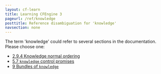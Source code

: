 ```yaml
---
layout: cf-learn
title: Learning CFEngine 3
pageurl: /ref/knowledge
posttitle: Reference disambiguation for 'knowledge'
navsection: none
---
```


The term 'knowledge' could refer to several sections in the documentation. Please choose one:

- [2.9.4 Knowledge normal ordering](https://cfengine.com/manuals/cf3-Reference#Knowledge-normal-ordering)
- [5.7 <code>knowledge</code> control promises](https://cfengine.com/manuals/cf3-Reference#control-knowledge)
- [9 Bundles of <code>knowledge</code>](https://cfengine.com/manuals/cf3-Reference#Bundles-for-knowledge)
